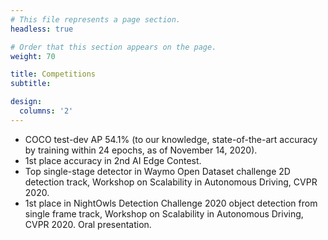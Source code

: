 ```yaml
---
# This file represents a page section.
headless: true

# Order that this section appears on the page.
weight: 70

title: Competitions
subtitle:

design:
  columns: '2'
---
```


- COCO test-dev AP 54.1% (to our knowledge, state-of-the-art accuracy by training within 24 epochs, as of November 14, 2020).
- 1st place accuracy in 2nd AI Edge Contest.
- Top single-stage detector in Waymo Open Dataset challenge 2D detection track, Workshop on Scalability in Autonomous Driving, CVPR 2020.
- 1st place in NightOwls Detection Challenge 2020 object detection from single frame track, Workshop on Scalability in Autonomous Driving, CVPR 2020. Oral presentation.
